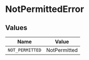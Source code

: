 # NotPermittedError


## Values

| Name            | Value           |
| --------------- | --------------- |
| `NOT_PERMITTED` | NotPermitted    |